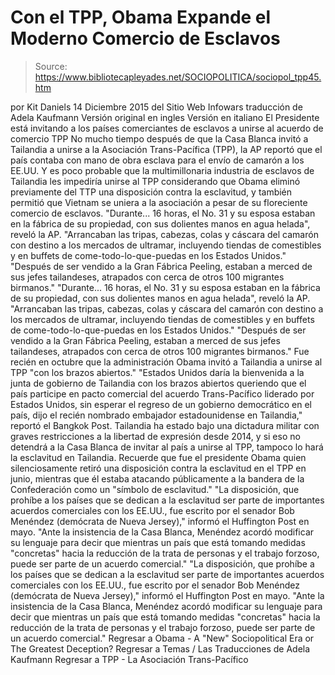 # Con el TPP, Obama Expande el Moderno Comercio de Esclavos

> Source: https://www.bibliotecapleyades.net/SOCIOPOLITICA/sociopol_tpp45.htm

por Kit Daniels 14 Diciembre 2015 del Sitio Web Infowars
traducción de Adela Kaufmann Versión original en ingles
Versión en italiano
El Presidente está invitando a
los países comerciantes de esclavos
a unirse al acuerdo de comercio TPP
No mucho tiempo después de que la Casa Blanca invitó a Tailandia a unirse a la Asociación Trans-Pacífica (TPP), la AP reportó que el país contaba con mano de obra esclava para el envío de camarón a los EE.UU.
Y es poco probable que la multimillonaria industria de esclavos de Tailandia les impediría unirse al TPP considerando que Obama eliminó previamente del TTP una disposición contra la esclavitud, y también permitió que Vietnam se uniera a la asociación a pesar de su floreciente comercio de esclavos.
"Durante... 16 horas, el No. 31 y su esposa estaban en la fábrica de su propiedad, con sus dolientes manos en agua helada", reveló la AP. "Arrancaban las tripas, cabezas, colas y cáscara del camarón con destino a los mercados de ultramar, incluyendo tiendas de comestibles y en buffets de come-todo-lo-que-puedas en los Estados Unidos." "Después de ser vendido a la Gran Fábrica Peeling, estaban a merced de sus jefes tailandeses, atrapados con cerca de otros 100 migrantes birmanos."
"Durante... 16 horas, el No. 31 y su esposa estaban en la fábrica de su propiedad, con sus dolientes manos en agua helada", reveló la AP.
"Arrancaban las tripas, cabezas, colas y cáscara del camarón con destino a los mercados de ultramar, incluyendo tiendas de comestibles y en buffets de come-todo-lo-que-puedas en los Estados Unidos."
"Después de ser vendido a la Gran Fábrica Peeling, estaban a merced de sus jefes tailandeses, atrapados con cerca de otros 100 migrantes birmanos."
Fue recién en octubre que la administración Obama invitó a Tailandia a unirse al TPP "con los brazos abiertos."
"Estados Unidos daría la bienvenida a la junta de gobierno de Tailandia con los brazos abiertos queriendo que el país participe en pacto comercial del acuerdo Trans-Pacífico liderado por Estados Unidos, sin esperar el regreso de un gobierno democrático en el país, dijo el recién nombrado embajador estadounidense en Tailandia," reportó el Bangkok Post.
Tailandia ha estado bajo una dictadura militar con graves restricciones a la libertad de expresión desde 2014, y si eso no detendrá a la Casa Blanca de invitar al país a unirse al TPP, tampoco lo hará la esclavitud en Tailandia.
Recuerde que fue el presidente Obama quien silenciosamente retiró una disposición contra la esclavitud en el TPP en junio, mientras que él estaba atacando públicamente a la bandera de la Confederación como un "símbolo de esclavitud."
"La disposición, que prohíbe a los países que se dedican a la esclavitud ser parte de importantes acuerdos comerciales con los EE.UU., fue escrito por el senador Bob Menéndez (demócrata de Nueva Jersey)," informó el Huffington Post en mayo. "Ante la insistencia de la Casa Blanca, Menéndez acordó modificar su lenguaje para decir que mientras un país que está tomando medidas "concretas" hacia la reducción de la trata de personas y el trabajo forzoso, puede ser parte de un acuerdo comercial."
"La disposición, que prohíbe a los países que se dedican a la esclavitud ser parte de importantes acuerdos comerciales con los EE.UU., fue escrito por el senador Bob Menéndez (demócrata de Nueva Jersey)," informó el Huffington Post en mayo.
"Ante la insistencia de la Casa Blanca, Menéndez acordó modificar su lenguaje para decir que mientras un país que está tomando medidas "concretas" hacia la reducción de la trata de personas y el trabajo forzoso, puede ser parte de un acuerdo comercial."
Regresar a Obama - A "New" Sociopolitical Era or The Greatest Deception?
Regresar a Temas / Las Traducciones de Adela Kaufmann
Regresar a TPP - La Asociación Trans-Pacífico
